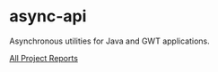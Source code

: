 async-api
=========

Asynchronous utilities for Java and GWT applications.

[All Project Reports](http://modules.appjangle.com/async-api/latest/project-reports.html)
